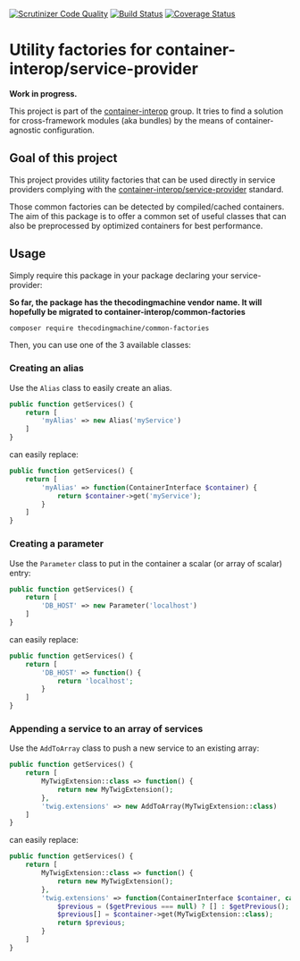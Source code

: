 [![Scrutinizer Code Quality](https://scrutinizer-ci.com/g/moufmouf/common-factories/badges/quality-score.png?b=master)](https://scrutinizer-ci.com/g/moufmouf/common-factories/?branch=master)
[![Build Status](https://travis-ci.org/moufmouf/common-factories.svg?branch=master)](https://travis-ci.org/moufmouf/common-factories)
[![Coverage Status](https://coveralls.io/repos/moufmouf/common-factories/badge.svg?branch=master&service=github)](https://coveralls.io/github/moufmouf/common-factories?branch=master)


# Utility factories for container-interop/service-provider

**Work in progress.**

This project is part of the [container-interop](https://github.com/container-interop/container-interop) group. It tries to find a solution for cross-framework modules (aka bundles) by the means of container-agnostic configuration.

## Goal of this project

This project provides utility factories that can be used directly in service providers complying with the [container-interop/service-provider](https://github.com/container-interop/service-provider) standard.

Those common factories can be detected by compiled/cached containers. The aim of this package is to offer a common set of useful classes that can also be preprocessed by optimized containers for best performance.

## Usage

Simply require this package in your package declaring your service-provider:

**So far, the package has the thecodingmachine vendor name. It will hopefully be migrated to  container-interop/common-factories**

```sh
composer require thecodingmachine/common-factories
```

Then, you can use one of the 3 available classes:

### Creating an alias

Use the `Alias` class to easily create an alias.

```php
public function getServices() {
    return [
        'myAlias' => new Alias('myService')
    ]
}
```

can easily replace:

```php
public function getServices() {
    return [
        'myAlias' => function(ContainerInterface $container) {
            return $container->get('myService');
        }
    ]
}
```

### Creating a parameter

Use the `Parameter` class to put in the container a scalar (or array of scalar) entry:

```php
public function getServices() {
    return [
        'DB_HOST' => new Parameter('localhost')
    ]
}
```

can easily replace:

```php
public function getServices() {
    return [
        'DB_HOST' => function() {
            return 'localhost';
        }
    ]
}
```

### Appending a service to an array of services

Use the `AddToArray` class to push a new service to an existing array:

```php
public function getServices() {
    return [
        MyTwigExtension::class => function() {
            return new MyTwigExtension();
        },
        'twig.extensions' => new AddToArray(MyTwigExtension::class)
    ]
}
```

can easily replace:

```php
public function getServices() {
    return [
        MyTwigExtension::class => function() {
            return new MyTwigExtension();
        },
        'twig.extensions' => function(ContainerInterface $container, callable $getPrevious = null) {
            $previous = ($getPrevious === null) ? [] : $getPrevious();
            $previous[] = $container->get(MyTwigExtension::class);
            return $previous;
        }
    ]
}
```

